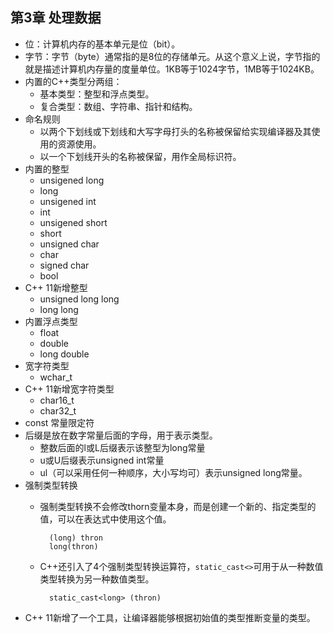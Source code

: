 ## 第3章 处理数据
- 位：计算机内存的基本单元是位（bit）。
- 字节：字节（byte）通常指的是8位的存储单元。从这个意义上说，字节指的就是描述计算机内存量的度量单位。1KB等于1024字节，1MB等于1024KB。
- 内置的C++类型分两组：
	- 基本类型：整型和浮点类型。
	- 复合类型：数组、字符串、指针和结构。
- 命名规则
	- 以两个下划线或下划线和大写字母打头的名称被保留给实现编译器及其使用的资源使用。
	- 以一个下划线开头的名称被保留，用作全局标识符。
- 内置的整型
	- unsigened long
	- long
	- unsigened int
	- int
	- unsigened short
	- short
	- unsigned char
	- char
	- signed char
	- bool
- C++ 11新增整型
	- unsigned long long
	- long long
- 内置浮点类型
	- float
	- double
	- long double
- 宽字符类型
	- wchar_t
- C++ 11新增宽字符类型
	- char16_t
	- char32_t
- const 常量限定符
- 后缀是放在数字常量后面的字母，用于表示类型。
	- 整数后面的l或L后缀表示该整型为long常量
	- u或U后缀表示unsigned int常量
	- ul（可以采用任何一种顺序，大小写均可）表示unsigned long常量。
- 强制类型转换
	- 强制类型转换不会修改thorn变量本身，而是创建一个新的、指定类型的值，可以在表达式中使用这个值。
	
    		(long) thron
            long(thron)
	- C++还引入了4个强制类型转换运算符，`static_cast<>`可用于从一种数值类型转换为另一种数值类型。
	
    		static_cast<long> (thron)
- C++ 11新增了一个工具，让编译器能够根据初始值的类型推断变量的类型。